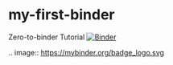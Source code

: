 # my-first-binder
Zero-to-binder Tutorial
[![Binder](https://mybinder.org/badge_logo.svg)](https://mybinder.org/v2/gh/40tify/my-first-binder/HEAD)

.. image:: https://mybinder.org/badge_logo.svg

